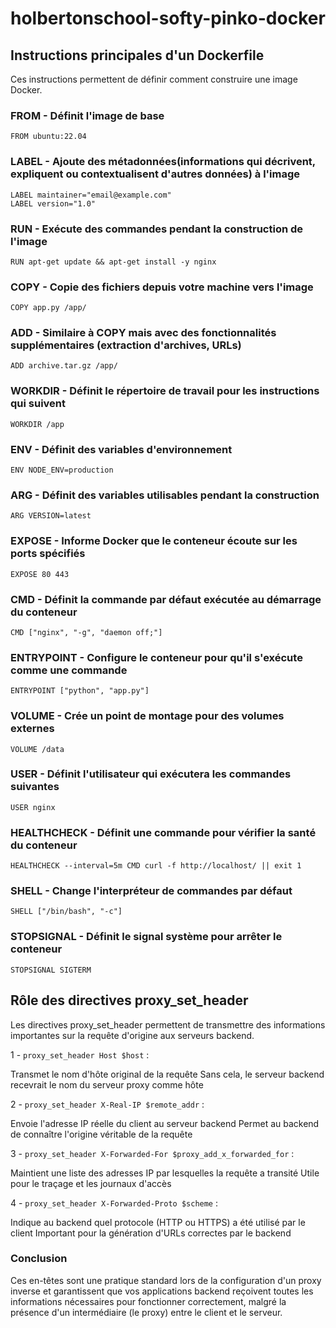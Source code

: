# holbertonschool-softy-pinko-docker

## Instructions principales d'un Dockerfile

 Ces instructions permettent de définir comment construire une image Docker.

### FROM - Définit l'image de base
```
FROM ubuntu:22.04
```

### LABEL - Ajoute des métadonnées(informations qui décrivent, expliquent ou contextualisent d'autres données) à l'image
```
LABEL maintainer="email@example.com"
LABEL version="1.0"
```

### RUN - Exécute des commandes pendant la construction de l'image
```
RUN apt-get update && apt-get install -y nginx
```

### COPY - Copie des fichiers depuis votre machine vers l'image
```
COPY app.py /app/
```

### ADD - Similaire à COPY mais avec des fonctionnalités supplémentaires (extraction d'archives, URLs)
```
ADD archive.tar.gz /app/
```

### WORKDIR - Définit le répertoire de travail pour les instructions qui suivent
```
WORKDIR /app
```

### ENV - Définit des variables d'environnement
```
ENV NODE_ENV=production
```

### ARG - Définit des variables utilisables pendant la construction
```
ARG VERSION=latest
```

### EXPOSE - Informe Docker que le conteneur écoute sur les ports spécifiés
```
EXPOSE 80 443
```

### CMD - Définit la commande par défaut exécutée au démarrage du conteneur
```
CMD ["nginx", "-g", "daemon off;"]
```

### ENTRYPOINT - Configure le conteneur pour qu'il s'exécute comme une commande
```
ENTRYPOINT ["python", "app.py"]
```

### VOLUME - Crée un point de montage pour des volumes externes
```
VOLUME /data
```

### USER - Définit l'utilisateur qui exécutera les commandes suivantes
```
USER nginx
```

### HEALTHCHECK - Définit une commande pour vérifier la santé du conteneur
```
HEALTHCHECK --interval=5m CMD curl -f http://localhost/ || exit 1
```

### SHELL - Change l'interpréteur de commandes par défaut
```
SHELL ["/bin/bash", "-c"]
```

### STOPSIGNAL - Définit le signal système pour arrêter le conteneur
```
STOPSIGNAL SIGTERM
```

## Rôle des directives proxy_set_header

Les directives proxy_set_header permettent de transmettre des informations importantes sur la requête d'origine aux serveurs backend.

1 - `proxy_set_header Host $host` :

Transmet le nom d'hôte original de la requête
Sans cela, le serveur backend recevrait le nom du serveur proxy comme hôte


2 - `proxy_set_header X-Real-IP $remote_addr` :

Envoie l'adresse IP réelle du client au serveur backend
Permet au backend de connaître l'origine véritable de la requête


3 - `proxy_set_header X-Forwarded-For $proxy_add_x_forwarded_for` :

Maintient une liste des adresses IP par lesquelles la requête a transité
Utile pour le traçage et les journaux d'accès


4 - `proxy_set_header X-Forwarded-Proto $scheme` :

Indique au backend quel protocole (HTTP ou HTTPS) a été utilisé par le client
Important pour la génération d'URLs correctes par le backend

### Conclusion

Ces en-têtes sont une pratique standard lors de la configuration d'un proxy inverse et garantissent que vos applications backend reçoivent toutes les informations nécessaires pour fonctionner correctement, malgré la présence d'un intermédiaire (le proxy) entre le client et le serveur.